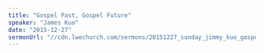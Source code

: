 ```yaml
---
title: "Gospel Past, Gospel Future"
speaker: "James Kuo"
date: "2015-12-27"
sermonUrl: "//cdn.lwechurch.com/sermons/20151227_sunday_jimmy_kuo_gospel_past_gospel_future.mp3"
---
```

